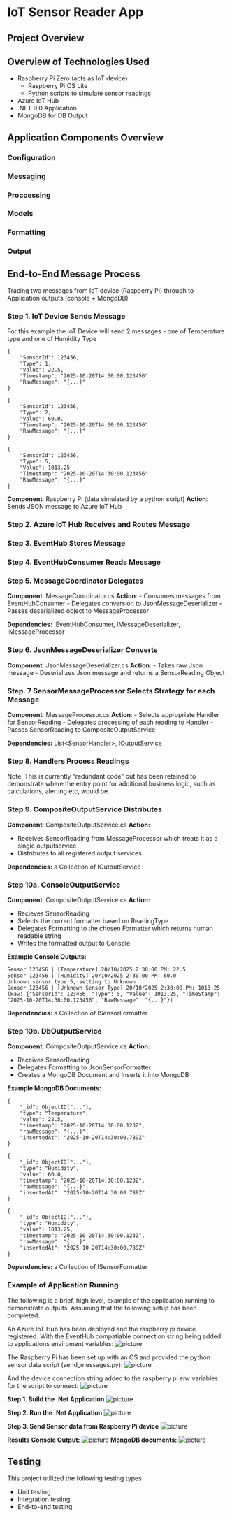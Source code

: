 # IoT Sensor Reader App
## Project Overview


## Overview of Technologies Used
- Raspberry Pi Zero (acts as IoT device)
	- Raspberry Pi OS Lite
	- Python scripts to simulate sensor readings
- Azure IoT Hub
- .NET 9.0 Application
- MongoDB for DB Output

## Application Components Overview 

### Configuration 

### Messaging 

### Proccessing

### Models

### Formatting

### Output


## End-to-End Message Process

Tracing two messages from IoT device (Raspberry Pi) through to Application outputs (console + MongoDB)

### Step 1. IoT Device Sends Message
For this example the IoT Device will send 2 messages - one of Temperature type and one of Humidity Type

```
{
	"SensorId": 123456,
	"Type": 1,
	"Value": 22.5,
	"Timestamp": "2025-10-20T14:30:00.123456"
	"RawMessage": "{...}"
}

{
	"SensorId": 123456,
	"Type": 2,
	"Value": 60.0,
	"Timestamp": "2025-10-20T14:30:00.123456"
	"RawMessage": "{...}"
}

{
	"SensorId": 123456,
	"Type": 5,
	"Value": 1013.25
	"Timestamp": "2025-10-20T14:30:00.123456"
	"RawMessage": "{...}"
}
```
**Component**: Raspberry Pi (data simulated by a python script)
**Action**: Sends JSON message to Azure IoT Hub


### Step 2. Azure IoT Hub Receives and Routes Message



### Step 3. EventHub Stores Message


### Step 4. EventHubConsumer Reads Message


### Step 5. MessageCoordinator Delegates
**Component**: MessageCoordinator.cs
**Action**:
	- Consumes messages from EventHubConsumer
	- Delegates conversion to JsonMessageDeserializer 
	- Passes deserialized object to MessageProcessor


**Dependencies:** IEventHubConsumer, IMessageDeserializer, IMessageProcessor

### Step 6. JsonMessageDeserializer Converts
**Component**: JsonMessageDeserializer.cs
**Action**:
	- Takes raw Json message
	- Deserializes Json message and returns a SensorReading Object

### Step. 7 SensorMessageProcessor Selects Strategy for each Message 
**Component**: MessageProcessor.cs 
**Action**:
	- Selects appropriate Handler for SensorReading
	- Delegates processing of each reading to Handler 
	- Passes SensorReading to CompositeOutputService 


**Dependencies:** List\<SensorHandler>, IOutputService 

### Step 8. Handlers Process Readings
Note: This is currently "redundant code" but has been retained to demonstrate where the entry point for additional business logic, such as calculations, alerting etc, would be.


### Step 9. CompositeOutputService Distributes
**Component**: CompositeOutputService.cs
**Action:** 
- Receives SensorReading from MessageProcessor which treats it as a single outputservice
- Distributes to all registered output services


**Dependencies:** a Collection of IOutputService

### Step 10a. ConsoleOutputService 
**Component**: CompositeOutputService.cs
**Action:** 
- Recieves SensorReading
- Selects the correct formatter based on ReadingType
- Delegates Formatting to the chosen Formatter which returns human readable string
- Writes the formatted output to Console


**Example Console Outputs:**
```
Sensor 123456 | [Temperature] 20/10/2025 2:30:00 PM: 22.5
Sensor 123456 | [Humidity] 20/10/2025 2:30:00 PM: 60.0
Unknown sensor type 5, setting to Unknown
Sensor 123456 | [Unknown Sensor Type] 20/10/2025 2:30:00 PM: 1013.25 (Raw: {"SensorId": 123456, "Type": 5, "Value": 1013.25, "TimeStamp": "2025-10-20T14:30:00.123456", "RawMessage": "{...}"})
```

**Dependencies:** a Collection of ISensorFormatter

### Step 10b. DbOutputService
**Component**: CompositeOutputService.cs
**Action:** 
- Receives SensorReading
- Delegates Formatting to JsonSensorFormatter
- Creates a MongoDB Document and Inserts it into MongoDB

**Example MongoDB Documents:**
```
{
	"_id": ObjectID("..."),
	"type": "Temperature",
	"value": 22.5,
	"timestamp": "2025-10-20T14:30:00.123Z",
	"rawMessage": "{...}",
	"insertedAt": "2025-10-20T14:30:00.789Z"
}

{
	"_id": ObjectID("..."),
	"type": "Humidity",
	"value": 60.0,
	"timestamp": "2025-10-20T14:30:00.123Z",
	"rawMessage": "{...}",
	"insertedAt": "2025-10-20T14:30:00.789Z"
}

{
	"_id": ObjectID("..."),
	"type": "Humidity",
	"value": 1013.25,
	"timestamp": "2025-10-20T14:30:00.123Z",
	"rawMessage": "{...}",
	"insertedAt": "2025-10-20T14:30:00.789Z"
}
```

**Dependencies:** a Collection of ISensorFormatter


### Example of Application Running

The following is a brief, high level, example of the application running to demonstrate outputs. 
Assuming that the following setup has been completed:

An Azure IoT Hub has been deployed and the raspberry pi device registered. 
With the EventHub compatiable connection string being added to applications enviroment variables:
![picture](readmepictures/event_hub_endpoint_string.png)

The Raspberry Pi has been set up with an OS and provided the python sensor data script (send_messages.py): 
![picture](readmepictures/pi.png)

And the device connection string added to the raspberry pi env variables for the script to connect:
![picture](readmepictures/iothub_device_string.png)

**Step 1. Build the .Net Application** 
![picture](readmepictures/build_app.png)

**Step 2. Run the .Net Application** 
![picture](readmepictures/runapp.png)

**Step 3. Send Sensor data from Raspberry Pi device** 
![picture](readmepictures/send_messages_from_pi.png)

**Results** 
**Console Output:** 
![picture](readmepictures/console-output.png)
**MongoDB documents:** 
![picture](readmepictures/mongodb_documents.png)
## Testing 

This project utilized the following testing types
- Unit testing
- Integration testing
- End-to-end testing